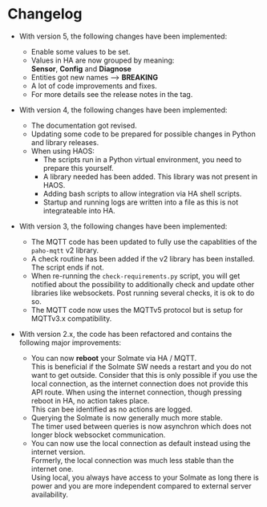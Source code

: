 # Changelog

* With version 5, the following changes have been implemented:
  * Enable some values to be set.
  * Values in HA are now grouped by meaning:\
    **Sensor**, **Config** and **Diagnose**
  * Entities got new names --> **BREAKING**
  * A lot of code improvements and fixes.
  * For more details see the release notes in the tag.
* With version 4, the following changes have been implemented:
  * The documentation got revised.
  * Updating some code to be prepared for possible changes in Python and library releases.
  * When using HAOS:
      - The scripts run in a Python virtual environment, you need to prepare this yourself.
      - A library needed has been added. This library was not present in HAOS.
      - Adding bash scripts to allow integration via HA shell scripts.
      - Startup and running logs are written into a file as this is not integrateable into HA.
  
* With version 3, the following changes have been implemented:
  * The MQTT code has been updated to fully use the capablities of the `paho-mqtt` v2 library.
  * A check routine has been added if the v2 library has been installed. The script ends if not.
  * When re-running the `check-requirements.py` script, you will get notified about the possibility
  to additionally check and update other libraries like websockets. Post running several checks,
  it is ok to do so.
  * The MQTT code now uses the MQTTv5 protocol but is setup for MQTTv3.x compatibility.

* With version 2.x, the code has been refactored and contains the following major improvements:
  * You can now **reboot** your Solmate via HA / MQTT.  
  This is beneficial if the Solmate SW needs a restart and you do not want to get outside.
  Consider that this is only possible if you use the local connection,
  as the internet connection does not provide this API route.
  When using the internet connection, though pressing reboot in HA, no action takes place.  
  This can bee identified as no actions are logged.
  * Querying the Solmate is now generally much more stable.  
   The timer used between queries is now asynchron which does not longer block websocket communication.
  * You can now use the local connection as default instead using the internet version.  
   Formerly, the local connection was much less stable than the internet one.  
   Using local, you always have access to your Solmate as long there is power and you are more independent
   compared to external server availability.
